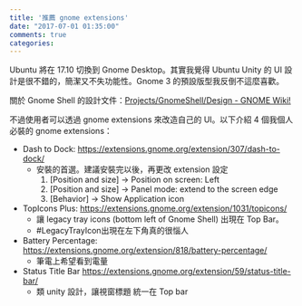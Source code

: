 ```yaml
---
title: '推薦 gnome extensions'
date: "2017-07-01 01:35:00"
comments: true
categories: 
---
```

Ubuntu 將在 17.10 切換到 Gnome Desktop。其實我覺得 Ubuntu Unity 的 UI 設計是很不錯的，簡潔又不失功能性。Gnome 3 的預設版型我反倒不這麼喜歡。

關於 Gnome Shell 的設計文件：[Projects/GnomeShell/Design - GNOME Wiki!](https://wiki.gnome.org/Projects/GnomeShell/Design/)

不過使用者可以透過 gnome extensions 來改造自己的 UI。以下介紹 4 個我個人必裝的 gnome extensions：

* Dash to Dock: https://extensions.gnome.org/extension/307/dash-to-dock/
  * 安裝的首選。建議安裝完以後，再更改 extension 設定
    1. [Position and size] -> Position on screen: Left
    2. [Position and size] -> Panel mode: extend to the screen edge
    3. [Behavior] -> Show Application icon
* TopIcons Plus: https://extensions.gnome.org/extension/1031/topicons/
  * 讓 legacy tray icons (bottom left of Gnome Shell) 出現在 Top Bar。
  * #LegacyTrayIcon出現在左下角真的很惱人
* Battery Percentage: https://extensions.gnome.org/extension/818/battery-percentage/
  * 筆電上希望看到電量
* Status Title Bar https://extensions.gnome.org/extension/59/status-title-bar/
  * 類 unity 設計，讓視窗標題 統一在 Top bar